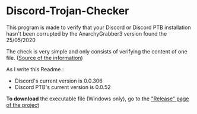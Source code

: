 # Discord-Trojan-Checker

This program is made to verify that your Discord or Discord PTB installation hasn't been corrupted by the AnarchyGrabber3 version found the 25/05/2020

The check is very simple and only consists of verifying the content of one file. ([Source of the information](https://www.bleepingcomputer.com/news/security/discord-client-turned-into-a-password-stealer-by-updated-malware/ "link to the web article"))

As I write this Readme :
- Discord's current version is 0.0.306
- Discord PTB's current version is 0.0.52

**To download** the executable file (Windows only), go to the ["Release" page of the project](https://github.com/Zl0gix/Discord-Trojan-Checker/releases "link to the Releases")
